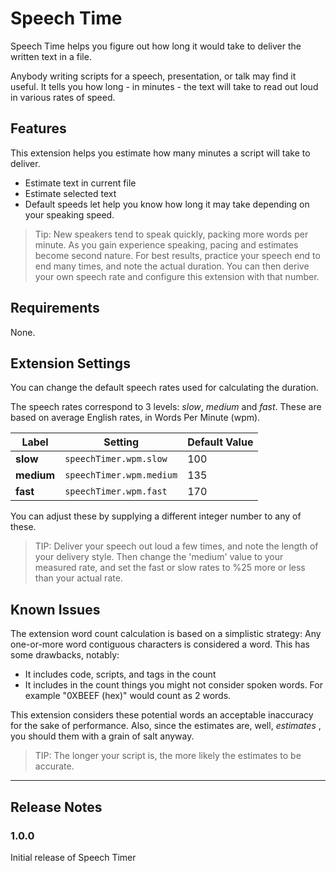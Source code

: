 # Speech Time

Speech Time helps you figure out how long it would take to deliver the written text in a file.

Anybody writing scripts for a speech, presentation, or talk may find it useful.
It tells you how long - in minutes - the text will take to read out loud in various rates of speed.

## Features

This extension helps you estimate how many minutes a script will take to deliver.

- Estimate text in current file
- Estimate selected text
- Default speeds let help you know how long it may take depending on your speaking speed.

> Tip: New speakers tend to speak quickly, packing more words per minute. As you gain experience speaking, pacing and estimates become second nature. For best results, practice your speech end to end many times, and note the actual duration. You can then derive your own speech rate and configure this extension with that number.

## Requirements

None.

## Extension Settings

You can change the default speech rates used for calculating the duration.

The speech rates correspond to 3 levels: _slow_, _medium_ and _fast_. These are based on average English rates, in Words Per Minute (wpm).

| Label | Setting | Default Value|
|--- |--- |--- |
|**slow**  | `speechTimer.wpm.slow`   | 100 |
|**medium**| `speechTimer.wpm.medium` | 135 |
|**fast**  | `speechTimer.wpm.fast`   | 170 |

You can adjust these by supplying a different integer number to any of these.

> TIP: Deliver your speech out loud a few times, and note the length of your delivery style. Then change the 'medium' value to your measured rate, and set the fast or slow rates to %25 more or less than your actual rate.

## Known Issues

The extension word count calculation is based on a simplistic strategy: Any one-or-more word contiguous characters is considered a word. This has some drawbacks, notably:

- It includes code, scripts, and tags in the count
- It includes in the count things you might not consider spoken words. For example "0XBEEF (hex)" would count as 2 words.

This extension considers these potential words an acceptable inaccuracy for the sake of performance. Also, since the estimates are, well, _estimates_ , you should them with a grain of salt anyway.

> TIP: The longer your script is, the more likely the estimates to be accurate.

----

## Release Notes

### 1.0.0

Initial release of Speech Timer
